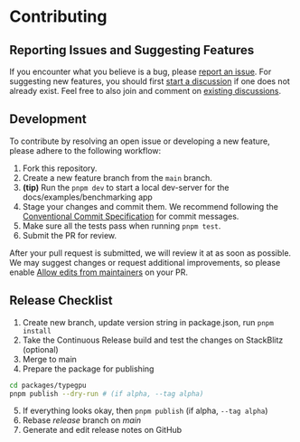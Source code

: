 # Contributing

## Reporting Issues and Suggesting Features
If you encounter what you believe is a bug, please [report an issue](https://github.com/software-mansion/TypeGPU/issues/new). For suggesting new features, you should first [start a discussion](https://github.com/software-mansion/TypeGPU/discussions/new/choose) if one does not already exist. Feel free to also join and comment on [existing discussions](https://github.com/software-mansion/TypeGPU/discussions).


## Development

To contribute by resolving an open issue or developing a new feature, please adhere to the following workflow:

1. Fork this repository.
2. Create a new feature branch from the `main` branch.
3. **(tip)** Run the `pnpm dev` to start a local dev-server for the docs/examples/benchmarking app
4. Stage your changes and commit them. We recommend following the [Conventional Commit Specification](https://www.conventionalcommits.org/en/v1.0.0/) for commit messages.
5. Make sure all the tests pass when running `pnpm test`.
6. Submit the PR for review.

After your pull request is submitted, we will review it at as soon as possible. We may suggest changes or request additional improvements, so please enable [Allow edits from maintainers](https://docs.github.com/en/pull-requests/collaborating-with-pull-requests/proposing-changes-to-your-work-with-pull-requests/creating-a-pull-request-from-a-fork) on your PR.


## Release Checklist

1. Create new branch, update version string in package.json, run `pnpm install`
2. Take the Continuous Release build and test the changes on StackBlitz (optional)
3. Merge to main
4. Prepare the package for publishing
```bash
cd packages/typegpu
pnpm publish --dry-run # (if alpha, --tag alpha)
```
5. If everything looks okay, then `pnpm publish` (if alpha, `--tag alpha`)
6. Rebase *release* branch on *main*
7. Generate and edit release notes on GitHub
